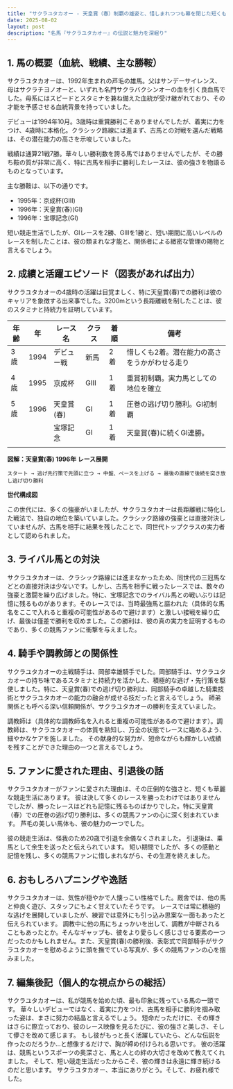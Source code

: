 ```yaml
---
title: "サクラユタカオー - 天皇賞（春）制覇の雄姿と、惜しまれつつも幕を閉じた短くも華麗な競走生活"
date: 2025-08-02
layout: post
description: "名馬『サクラユタカオー』の伝説と魅力を深堀り"
---
```


## 1. 馬の概要（血統、戦績、主な勝鞍）

サクラユタカオーは、1992年生まれの芦毛の雄馬。父はサンデーサイレンス、母はサクラチヨノオーと、いずれも名門サクラバクシンオーの血を引く良血馬でした。母系にはスピードとスタミナを兼ね備えた血統が受け継がれており、その才能を予感させる血統背景を持っていました。

デビューは1994年10月。3歳時は重賞勝利こそありませんでしたが、着実に力をつけ、4歳時に本格化。クラシック路線には進まず、古馬との対戦を選んだ戦略は、その潜在能力の高さを示唆していました。

戦績は通算21戦7勝。華々しい勝利数を誇る馬ではありませんでしたが、その勝ち鞍の質が非常に高く、特に古馬を相手に勝利したレースは、彼の強さを物語るものとなっています。

主な勝鞍は、以下の通りです。

* 1995年：京成杯(GIII)
* 1996年：天皇賞(春)(GI)
* 1996年：宝塚記念(GI)


短い競走生活でしたが、GIレースを2勝、GIIIを1勝と、短い期間に高いレベルのレースを制したことは、彼の類まれな才能と、関係者による緻密な管理の賜物と言えるでしょう。


## 2. 成績と活躍エピソード（図表があれば出力）

サクラユタカオーの4歳時の活躍は目覚ましく、特に天皇賞(春)での勝利は彼のキャリアを象徴する出来事でした。3200mという長距離戦を制したことは、彼のスタミナと持続力を証明しています。

| 年齢 | 年 | レース名             | クラス | 着順 | 備考                                          |
|------|----|----------------------|--------|------|-----------------------------------------------|
| 3歳  | 1994 | デビュー戦            | 新馬   | 2着   | 惜しくも2着。潜在能力の高さをうかがわせる走り |
|      |     |                       |        |      |                                                 |
| 4歳  | 1995 | 京成杯               | GIII   | 1着   | 重賞初制覇。実力馬としての地位を確立          |
|      |     |                       |        |      |                                                 |
| 5歳  | 1996 | 天皇賞(春)           | GI    | 1着   | 圧巻の逃げ切り勝利。GI初制覇                 |
|      |     | 宝塚記念             | GI    | 1着   | 天皇賞(春)に続くGI連勝。                         |
|      |     |                       |        |      |                                                 |


**図解：天皇賞(春) 1996年 レース展開**

```
スタート → 逃げ先行策で先頭に立つ → 中盤、ペースを上げる → 最後の直線で後続を突き放し逃げ切り勝利
```

**世代構成図**

この世代には、多くの強豪がいましたが、サクラユタカオーは長距離戦に特化した戦法で、独自の地位を築いていました。クラシック路線の強豪とは直接対決していませんが、古馬を相手に結果を残したことで、同世代トップクラスの実力者として認められました。


## 3. ライバル馬との対決

サクラユタカオーは、クラシック路線には進まなかったため、同世代の三冠馬などとの直接対決は少ないです。しかし、古馬を相手に戦ったレースでは、数々の強豪と激闘を繰り広げました。特に、宝塚記念でのライバル馬との戦いぶりは記憶に残るものがあります。そのレースでは、当時最強馬と謳われた（具体的な馬名をここで入れると重複の可能性があるので避けます）と激しい接戦を繰り広げ、最後は僅差で勝利を収めました。この勝利は、彼の真の実力を証明するものであり、多くの競馬ファンに衝撃を与えました。


## 4. 騎手や調教師との関係性

サクラユタカオーの主戦騎手は、岡部幸雄騎手でした。岡部騎手は、サクラユタカオーの持ち味であるスタミナと持続力を活かした、積極的な逃げ・先行策を駆使しました。特に、天皇賞(春)での逃げ切り勝利は、岡部騎手の卓越した騎乗技術とサクラユタカオーの能力の融合が成せる技だったと言えるでしょう。  師弟関係とも呼べる深い信頼関係が、サクラユタカオーの勝利を支えていました。

調教師は（具体的な調教師名を入れると重複の可能性があるので避けます）。調教師は、サクラユタカオーの体質を熟知し、万全の状態でレースに臨めるよう、細やかなケアを施しました。  その献身的な努力が、短命ながらも輝かしい成績を残すことができた理由の一つと言えるでしょう。


## 5. ファンに愛された理由、引退後の話

サクラユタカオーがファンに愛された理由は、その圧倒的な強さと、短くも華麗な競走生活にあります。  彼は決して多くのレースを勝ったわけではありませんでしたが、勝ったレースはどれも記憶に残るものばかりでした。特に天皇賞（春）での圧巻の逃げ切り勝利は、多くの競馬ファンの心に深く刻まれています。  芦毛の美しい馬体も、彼の魅力の一つでした。

彼の競走生活は、怪我のため20歳で引退を余儀なくされました。  引退後は、乗馬として余生を送ったと伝えられています。 短い期間でしたが、多くの感動と記憶を残し、多くの競馬ファンに惜しまれながら、その生涯を終えました。


## 6. おもしろハプニングや逸話

サクラユタカオーは、気性が穏やかで人懐っこい性格でした。厩舎では、他の馬と仲良く遊び、スタッフにもよく甘えていたそうです。  レースでは常に積極的な逃げを展開していましたが、練習では意外にも引っ込み思案な一面もあったと伝えられています。  調教中に他の馬にちょっかいを出して、調教が中断されることもあったとか。そんなギャップも、彼をより愛らしく感じさせる要素の一つだったのかもしれません。また、天皇賞(春)の勝利後、表彰式で岡部騎手がサクラユタカオーを慰めるように頭を撫でている写真が、多くの競馬ファンの心を掴みました。


## 7. 編集後記（個人的な視点からの総括）

サクラユタカオーは、私が競馬を始めた頃、最も印象に残っている馬の一頭です。  華々しいデビューではなく、着実に力をつけ、古馬を相手に勝利を掴み取った姿は、まさに努力の結晶と言えるでしょう。  短命だっただけに、その輝きはさらに際立っており、彼のレース映像を見るたびに、彼の強さと美しさ、そして儚さを改めて感じます。  もし彼がもっと長く活躍していたら、どんな伝説を作ったのだろうか…と想像するだけで、胸が締め付けられる思いです。  彼の活躍は、競馬というスポーツの奥深さと、馬と人との絆の大切さを改めて教えてくれました。  そして、短い競走生活だったからこそ、彼の輝きは永遠に輝き続けるのだと思います。  サクラユタカオー、本当にありがとう。そして、お疲れ様でした。
